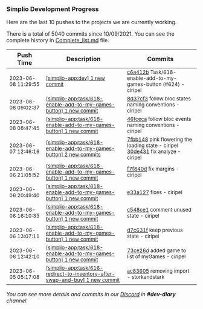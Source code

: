 
### Simplio Development Progress

Here are the last 10 pushes to the projects we are currently working.

There is a total of 5040 commits since 10/09/2021. You can see the complete history in
 [Complete_list.md](Complete_list.md) file.

| Push Time | Description | Commits |
| --- | --- | --- |
| <sub>2023-06-08 11:29:55</sub> | <sub>[[simplio-app:dev] 1 new commit](https://github.com/SimplioOfficial/simplio-app/commit/c6a412beb252712c776aa2afbcdbf990c6e55c45)</sub> | <sub>[c6a412b](https://github.com/SimplioOfficial/simplio-app/commit/c6a412beb252712c776aa2afbcdbf990c6e55c45) Task/618-enable-add-to-my-games-button (#624) - ciripel</sub> |
| <sub>2023-06-08 09:02:37</sub> | <sub>[[simplio-app:task/618\-enable\-add\-to\-my\-games\-button] 1 new commit](https://github.com/SimplioOfficial/simplio-app/commit/8d37cf32fac101c7c9042f55c422ad574c456d14)</sub> | <sub>[8d37cf3](https://github.com/SimplioOfficial/simplio-app/commit/8d37cf32fac101c7c9042f55c422ad574c456d14) follow bloc states naming conventions - ciripel</sub> |
| <sub>2023-06-08 08:47:45</sub> | <sub>[[simplio-app:task/618\-enable\-add\-to\-my\-games\-button] 1 new commit](https://github.com/SimplioOfficial/simplio-app/commit/46fceca859ebcea35c66b1cde1c24b39bdf84050)</sub> | <sub>[46fceca](https://github.com/SimplioOfficial/simplio-app/commit/46fceca859ebcea35c66b1cde1c24b39bdf84050) follow bloc events naming conventions - ciripel</sub> |
| <sub>2023-06-07 12:46:16</sub> | <sub>[[simplio-app:task/618\-enable\-add\-to\-my\-games\-button] 2 new commits](https://github.com/SimplioOfficial/simplio-app/compare/f7f840d91658...30de4311ce5e)</sub> | <sub>[7fbb148](https://github.com/SimplioOfficial/simplio-app/commit/7fbb148adfaf0fd75463abfe50719029d26d33fa) pink flowering the loading state - ciripel<br>[30de431](https://github.com/SimplioOfficial/simplio-app/commit/30de4311ce5e5346c0c28d95ea91d145e192eda1) fix analyze - ciripel</sub> |
| <sub>2023-06-06 21:05:52</sub> | <sub>[[simplio-app:task/618\-enable\-add\-to\-my\-games\-button] 1 new commit](https://github.com/SimplioOfficial/simplio-app/commit/f7f840d91658cdc82d7ebb19e269fbafd4390281)</sub> | <sub>[f7f840d](https://github.com/SimplioOfficial/simplio-app/commit/f7f840d91658cdc82d7ebb19e269fbafd4390281) fix margins - ciripel</sub> |
| <sub>2023-06-06 20:49:40</sub> | <sub>[[simplio-app:task/618\-enable\-add\-to\-my\-games\-button] 1 new commit](https://github.com/SimplioOfficial/simplio-app/commit/e33a127ab32087ec58827473ebaf1fefb0d39912)</sub> | <sub>[e33a127](https://github.com/SimplioOfficial/simplio-app/commit/e33a127ab32087ec58827473ebaf1fefb0d39912) fixes - ciripel</sub> |
| <sub>2023-06-06 16:10:35</sub> | <sub>[[simplio-app:task/618\-enable\-add\-to\-my\-games\-button] 1 new commit](https://github.com/SimplioOfficial/simplio-app/commit/c548ce16372cc8d3cefecc6de6af9139d9790d67)</sub> | <sub>[c548ce1](https://github.com/SimplioOfficial/simplio-app/commit/c548ce16372cc8d3cefecc6de6af9139d9790d67) comment unused state - ciripel</sub> |
| <sub>2023-06-06 13:07:11</sub> | <sub>[[simplio-app:task/618\-enable\-add\-to\-my\-games\-button] 1 new commit](https://github.com/SimplioOfficial/simplio-app/commit/d7c631f7b2c30324fe9f515d33bb878c2e23cae4)</sub> | <sub>[d7c631f](https://github.com/SimplioOfficial/simplio-app/commit/d7c631f7b2c30324fe9f515d33bb878c2e23cae4) keep previous state - ciripel</sub> |
| <sub>2023-06-06 12:42:10</sub> | <sub>[[simplio-app:task/618\-enable\-add\-to\-my\-games\-button] 1 new commit](https://github.com/SimplioOfficial/simplio-app/commit/73ce26d78fa3ad3c1d11819f478d7e3b02114f9d)</sub> | <sub>[73ce26d](https://github.com/SimplioOfficial/simplio-app/commit/73ce26d78fa3ad3c1d11819f478d7e3b02114f9d) added game to list of myGames - ciripel</sub> |
| <sub>2023-06-05 05:17:08</sub> | <sub>[[simplio-app:task/616\-redirect\-to\-inventory\-after\-swap\-and\-buy] 1 new commit](https://github.com/SimplioOfficial/simplio-app/commit/ac8360573933b297f91f42c9f542d6122395c3ef)</sub> | <sub>[ac83605](https://github.com/SimplioOfficial/simplio-app/commit/ac8360573933b297f91f42c9f542d6122395c3ef) removing import - storkandstark</sub> |

_You can see more details and commits in our [Discord](https://discord.gg/aKhjuwZmdP) in **#dev-diary** channel._

